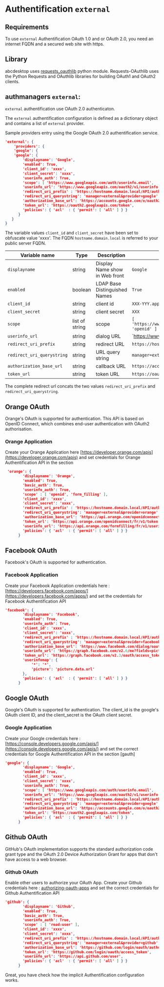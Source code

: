 
# Authentification `external`

## Requirements

To use `external` Authentification OAuth 1.0 and or OAuth 2.0, you need an internet FQDN and a secured web site with https.

## Library

abcdesktop uses [requests_oauthlib](https://requests-oauthlib.readthedocs.io/en/latest/oauth2_workflow.html) python module. Requests-OAuthlib uses the Python Requests and OAuthlib libraries for building OAuth1 and OAuth2 clients.


## authmanagers `external`:

`external` authentification use OAuth 2.0 authenticaton.

The `external` authentification configuration is defined as a dictionary object and contains a list of `external` provider. 

Sample providers entry using the Google OAuth 2.0 authentification service. 

```json
'external': {
    'providers': {
    'google': { 
    'google': { 
        'displayname': 'Google', 
        'enabled': True,
        'client_id': 'xxxx', 
        'client_secret': 'xxxx',
        'userinfo_auth': True,
        'scope': [ 'https://www.googleapis.com/auth/userinfo.email',  'openid' ],
        'userinfo_url': 'https://www.googleapis.com/oauth2/v1/userinfo',
        'redirect_uri_prefix' : 'https://hostname.domain.local/API/auth/oauth',
        'redirect_uri_querystring': 'manager=external&provider=google',
        'authorization_base_url': 'https://accounts.google.com/o/oauth2/v2/auth',
        'token_url': 'https://oauth2.googleapis.com/token',
        'policies': { 'acl'  : { 'permit': [ 'all' ] } }
      }   
   }
}
```

The variable values `client_id` and `client_secret` have been set to obfuscate value 'xxxx'. The FQDN `hostname.domain.local` is referred to your public server FQDN. 


| Variable name        | Type		       | Description                        | Sample  |
|----------------------|----------------|------------------------------------|----------|
|  `displayname`       | string         | Display Name show in Web front     | `Google`  |
|  `enabled`   	      | boolean        | LDAP Base Distinguished Names      | `True`     |
|  `client_id`        | string         | client id                          | `XXX-YYY.apps.googleusercontent.com` |
|  `client_secret` | string         | client secret                      | `XXX` |
|  `scope`         | list of string         | scope                              | `[ 'https://www.googleapis.com/auth/userinfo.email',  'openid' ]` |
|  `userinfo_url`    | string         | dialog URL                         | `https://www.googleapis.com/oauth2/v1/userinfo' |
|  `redirect_uri_prefix`      | string         | redirect URL               | `https://hostname.domain.local/API/auth/oauth` |
|  `redirect_uri_querystring`  | string | URL query string | `manager=external&provider=google` |
|  `authorization_base_url`    | string | callback URL   | `https://accounts.google.com/o/oauth2/v2/auth` |
|  `token_url`  					 | string | token URL | `https://oauth2.googleapis.com/token` |


The complete redirect url concats the two values `redirect_uri_prefix` and `redirect_uri_querystring`.

## Orange OAuth

Orange's OAuth is supported for authentication. This API is based on OpenID Connect, which combines end-user authentication with OAuth2 authorisation. 

### Orange Application
Create your Orange Application here [https://developer.orange.com/apis](https://developer.orange.com/apis) and set credentials for Orange Authentification API in the section 

```json
 'orange': {       
        'displayname': 'Orange', 
        'enabled': True,
        'basic_auth': True,
        'userinfo_auth': True,
        'scope' : [ 'openid', 'form_filling' ],
        'client_id': 'xxxx',
        'client_secret': 'xxxx',
        'redirect_uri_prefix' : 'https://hostname.domain.local/API/auth/oauth',
        'redirect_uri_querystring': 'manager=external&provider=orange',
        'authorization_base_url': 'https://api.orange.com/openidconnect/fr/v1/authorize',
        'token_url': 'https://api.orange.com/openidconnect/fr/v1/token', 
        'userinfo_url': 'https://api.orange.com/formfilling/fr/v1/userinfo',
        'policies': { 'acl'  : { 'permit': [ 'all' ] } }
      }
```


## Facebook OAuth
Facebook's OAuth is supported for authentication. 

### Facebook Application
Create your Facebook Application credentials here : [https://developers.facebook.com/apps/](https://developers.facebook.com/apps/) and set the credentials for Facebook Authentification API  

```json
'facebook': { 
        'displayname': 'Facebook', 
        'enabled': True,
        'userinfo_auth': True,
        'client_id': 'xxxx', 
        'client_secret': 'xxxx', 
        'redirect_uri_prefix' : 'https://hostname.domain.local/API/auth/oauth',
        'redirect_uri_querystring': 'manager=external&provider=facebook',
        'authorization_base_url': 'https://www.facebook.com/dialog/oauth',
        'userinfo_url': 'https://graph.facebook.com/v2.6/me?fields=picture.width(400),name',
        'token_url': 'https://graph.facebook.com/v2.3/oauth/access_token',
        'userinfomap': {
            '*': '*',
            'picture': 'picture.data.url'
        },
        'policies': { 'acl'  : { 'permit': [ 'all' ] } }
      }
```

## Google OAuth
Google's OAuth is supported for authentication. The client_id is the google's OAuth client ID, and the client_secret is the OAuth client secret. 


### Google Application
Create your Google credentials here : [https://console.developers.google.com/apis/](https://console.developers.google.com/apis/) and set the correct credentials for Google Authentification API in the section [gauth]

```json
'google': { 
        'displayname': 'Google', 
        'enabled': True,
        'client_id': 'xxxx', 
        'client_secret': 'xxxx',
        'userinfo_auth': True,
        'scope': [ 'https://www.googleapis.com/auth/userinfo.email',  'openid' ],
        'userinfo_url': 'https://www.googleapis.com/oauth2/v1/userinfo',
        'redirect_uri_prefix' : 'https://hostname.domain.local/API/auth/oauth',
        'redirect_uri_querystring': 'manager=external&provider=google',
        'authorization_base_url': 'https://accounts.google.com/o/oauth2/v2/auth',
        'token_url': 'https://oauth2.googleapis.com/token',
        'policies': { 'acl'  : { 'permit': [ 'all' ] } }
      }
```

## Github OAuth

GitHub's OAuth implementation supports the standard authorization code grant type and the OAuth 2.0 Device Authorization Grant for apps that don't have access to a web browser.

### Github OAuth
Enable other users to authorize your OAuth App. Create your Github credentials here : [authorizing-oauth-apps](https://docs.github.com/en/apps/oauth-apps/building-oauth-apps/authorizing-oauth-apps) and set the correct credentials for Github Authentification API

```json
'github': {
        'displayname': 'Github',
        'enabled': True,
        'basic_auth': True,
        'userinfo_auth': True,
        'scope' : [ 'read:user' ], 
        'client_id': 'xxxx',
        'client_secret': 'xxxx',
        'redirect_uri_prefix' : 'https://hostname.domain.local/API/auth/oauth',
        'redirect_uri_querystring': 'manager=external&provider=github',
        'authorization_base_url': 'https://github.com/login/oauth/authorize',
        'token_url': 'https://github.com/login/oauth/access_token',
        'userinfo_url': 'https://api.github.com/user',
        'policies': { 'acl'  : { 'permit': [ 'all' ] } }
      }
```


Great, you have check how the implicit Authentification configuration works.

